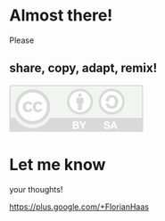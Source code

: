 # Almost there!


Please
## share, copy, adapt, remix!
![CC-BY-SA](images/by-sa.svg)


# Let me know
your thoughts!

https://plus.google.com/+FlorianHaas
